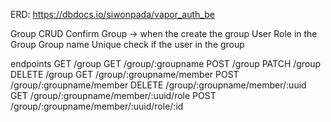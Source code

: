 ERD: https://dbdocs.io/siwonpada/vapor_auth_be

Group CRUD
Confirm Group -> when the create the group
User Role in the Group
Group name Unique
check if the user in the group

endpoints
GET /group
GET /group/:groupname
POST /group
PATCH /group
DELETE /group
GET /group/:groupname/member
POST /group/:groupname/member
DELETE /group/:groupname/member/:uuid
GET /group/:groupname/member/:uuid/role
POST /group/:groupname/member/:uuid/role/:id
